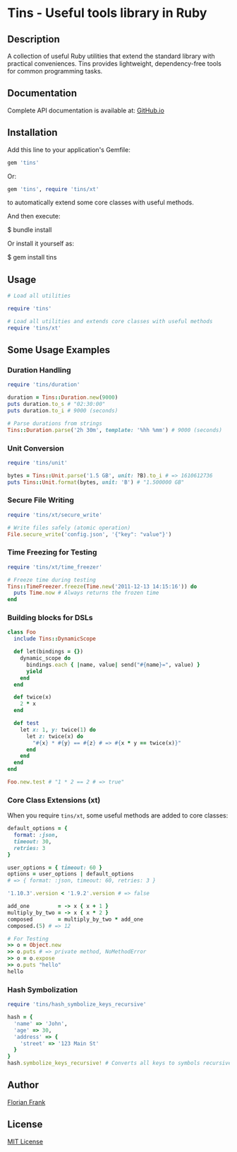 # Tins - Useful tools library in Ruby

## Description

A collection of useful Ruby utilities that extend the standard library with
practical conveniences. Tins provides lightweight, dependency-free tools for
common programming tasks.

## Documentation

Complete API documentation is available at: [GitHub.io](https://flori.github.io/tins/)

## Installation

Add this line to your application's Gemfile:

```ruby
gem 'tins'
```

Or:

```ruby
gem 'tins', require 'tins/xt'
```

to automatically extend some core classes with useful methods.

And then execute:

 $ bundle install

Or install it yourself as:

 $ gem install tins

## Usage

```ruby
# Load all utilities

require 'tins'

# Load all utilities and extends core classes with useful methods
require 'tins/xt'
```
## Some Usage Examples

### Duration Handling

```ruby
require 'tins/duration'

duration = Tins::Duration.new(9000)
puts duration.to_s # "02:30:00"
puts duration.to_i # 9000 (seconds)

# Parse durations from strings
Tins::Duration.parse('2h 30m', template: '%hh %mm') # 9000 (seconds)
```

### Unit Conversion

```ruby
require 'tins/unit'

bytes = Tins::Unit.parse('1.5 GB', unit: ?B).to_i # => 1610612736
puts Tins::Unit.format(bytes, unit: 'B') # "1.500000 GB"
```

### Secure File Writing

```ruby
require 'tins/xt/secure_write'

# Write files safely (atomic operation)
File.secure_write('config.json', '{"key": "value"}')
```

### Time Freezing for Testing

```ruby
require 'tins/xt/time_freezer'

# Freeze time during testing
Tins::TimeFreezer.freeze(Time.new('2011-12-13 14:15:16')) do
  puts Time.now # Always returns the frozen time
end
```

### Building blocks for DSLs

```ruby
class Foo
  include Tins::DynamicScope

  def let(bindings = {})
    dynamic_scope do
      bindings.each { |name, value| send("#{name}=", value) }
      yield
    end
  end

  def twice(x)
    2 * x
  end

  def test
    let x: 1, y: twice(1) do
      let z: twice(x) do
        "#{x} * #{y} == #{z} # => #{x * y == twice(x)}"
      end
    end
  end
end

Foo.new.test # "1 * 2 == 2 # => true"
```

### Core Class Extensions (xt)

When you require `tins/xt`, some useful methods are added to core classes:

```ruby
default_options = {
  format: :json,
  timeout: 30,
  retries: 3
}

user_options = { timeout: 60 }
options = user_options | default_options
# => { format: :json, timeout: 60, retries: 3 }

'1.10.3'.version < '1.9.2'.version # => false

add_one         = -> x { x + 1 }
multiply_by_two = -> x { x * 2 }
composed        = multiply_by_two * add_one
composed.(5) # => 12

# For Testing
>> o = Object.new
>> o.puts # => private method, NoMethodError
>> o = o.expose
>> o.puts "hello"
hello
```

### Hash Symbolization

```ruby
require 'tins/hash_symbolize_keys_recursive'

hash = {
  'name' => 'John',
  'age' => 30,
  'address' => {
    'street' => '123 Main St'
  }
}
hash.symbolize_keys_recursive! # Converts all keys to symbols recursively
```

## Author

[Florian Frank](mailto:flori@ping.de)

## License

[MIT License](./LICENSE)
